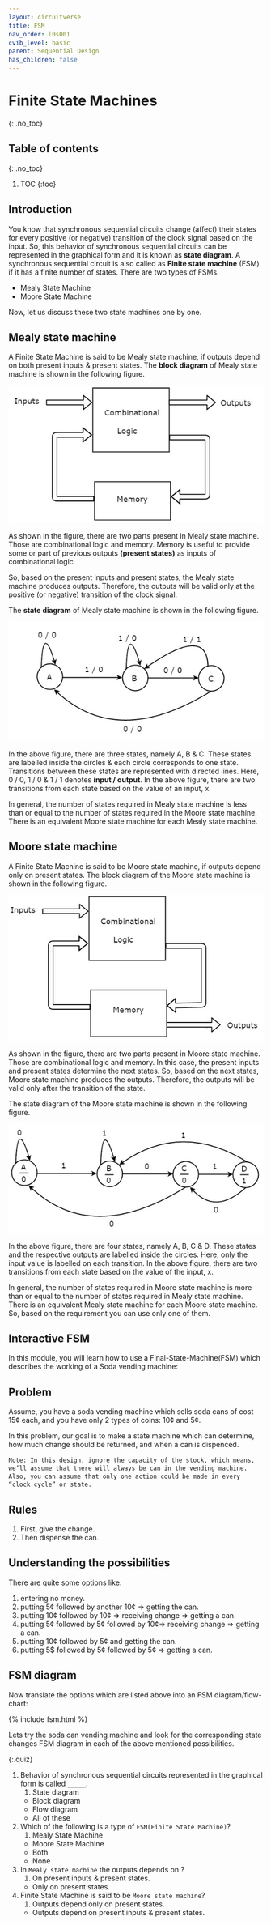 ```yaml
---
layout: circuitverse
title: FSM
nav_order: l0s001
cvib_level: basic
parent: Sequential Design
has_children: false
---
```



# Finite State Machines
{: .no_toc}


## Table of contents
{: .no_toc}

1. TOC
{:toc}

## Introduction
You know that synchronous sequential circuits change (affect) their states for every positive (or negative) transition of the clock signal based on the input. 
So, this behavior of synchronous sequential circuits can be represented in the graphical form and it is known as **state diagram**.
A synchronous sequential circuit is also called as **Finite state machine** (FSM) if it has a finite number of states. 
There are two types of FSMs.

- Mealy State Machine
- Moore State Machine

Now, let us discuss these two state machines one by one.

## Mealy state machine
A Finite State Machine is said to be Mealy state machine, if outputs depend on both present inputs & present states. 
The **block diagram** of Mealy state machine is shown in the following figure.

<div style="text-align:center"><img src="/assets/images/mealy_state_machine.jpg" /></div>

As shown in the figure, there are two parts present in Mealy state machine. 
Those are combinational logic and memory. Memory is useful to provide some or part of previous outputs **(present states)** as inputs of combinational logic.

So, based on the present inputs and present states, the Mealy state machine produces outputs. 
Therefore, the outputs will be valid only at the positive (or negative) transition of the clock signal.

The **state diagram** of Mealy state machine is shown in the following figure.

<div style="text-align:center"><img src="/assets/images/state_diagram1.jpg" /></div>

In the above figure, there are three states, namely A, B & C. 
These states are labelled inside the circles & each circle corresponds to one state. 
Transitions between these states are represented with directed lines. Here, 0 / 0, 1 / 0 & 1 / 1 denotes **input / output**. 
In the above figure, there are two transitions from each state based on the value of an input, x.

In general, the number of states required in Mealy state machine is less than or equal to the number of states required in the Moore state machine. 
There is an equivalent Moore state machine for each Mealy state machine.

## Moore state machine
A Finite State Machine is said to be Moore state machine, if outputs depend only on present states. The block diagram of the Moore state machine is shown in the following figure.

<div style="text-align:center"><img src="/assets/images/moore_state_machine.jpg" /></div>

As shown in the figure, there are two parts present in Moore state machine. Those are combinational logic and memory. In this case, the present inputs and present states determine the next states. So, based on the next states, Moore state machine produces the outputs. Therefore, the outputs will be valid only after the transition of the state.

The state diagram of the Moore state machine is shown in the following figure.

<div style="text-align:center"><img src="/assets/images/state_diagram_of_moore_state_machine.jpg" /></div>

In the above figure, there are four states, namely A, B, C & D. These states and the respective outputs are labelled inside the circles. Here, only the input value is labelled on each transition. In the above figure, there are two transitions from each state based on the value of the input, x.

In general, the number of states required in Moore state machine is more than or equal to the number of states required in Mealy state machine. There is an equivalent Mealy state machine for each Moore state machine. So, based on the requirement you can use only one of them.


## Interactive FSM

In this module, you will learn how to use a Final-State-Machine(FSM) which describes the working of a Soda vending machine:

## Problem
Assume, you have a soda vending machine which sells soda cans of cost 15¢ each, and you have only 2 types of coins: 10¢ and 5¢.

In this problem, our goal is to make a state machine which can determine, how much change should be returned, and when a can is dispenced.
```
Note: In this design, ignore the capacity of the stock, which means, we’ll assume that there will always be can in the vending machine.
Also, you can assume that only one action could be made in every “clock cycle” or state.
```
## Rules

1. First, give the change.
2. Then dispense the can.

## Understanding the possibilities 
There are quite some options like:
1. entering no money.
2. putting 5¢ followed by another 10¢ => getting the can.
3. putting 10¢ followed by 10¢ => receiving  change => getting a can.
4. putting 5¢ followed by 5¢ followed by 10¢=> receiving  change => getting a can.
5. putting 10¢ followed by 5¢ and getting the can.
6. putting 5$ followed by 5¢ followed by 5¢ => getting a can.

## FSM diagram
Now translate the options which are listed above into an FSM diagram/flow-chart:

{% include fsm.html %}

Lets try the soda can vending machine and look for the corresponding state changes FSM diagram in each of the above mentioned possibilities.

{:.quiz}

1. Behavior of synchronous sequential circuits represented in the graphical form is called `_____`.
   1. State diagram
   * Block diagram
   * Flow diagram
   * All of these
2. Which of the following is a type of `FSM(Finite State Machine)`?
   1. Mealy State Machine
   * Moore State Machine
   * Both 
   * None   
3. In `Mealy state machine` the outputs depends on ?
   1. On present inputs & present states.
   * Only on present states.  
3. Finite State Machine is said to be `Moore state machine`?
   1. Outputs depend only on present states.
   * Outputs depend on present inputs & present states.     
